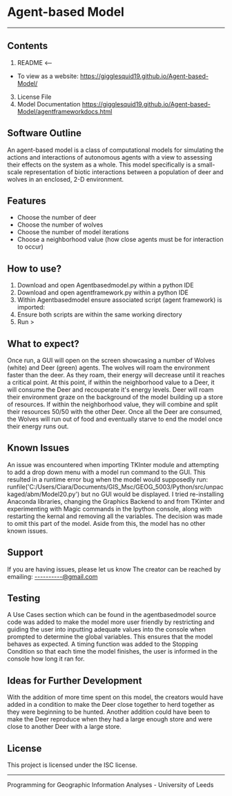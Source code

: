 # Agent-based Model
-------------------
Contents
------------------
1) README <--
* To view as a website: https://gigglesquid19.github.io/Agent-based-Model/
3) License File
4) Model Documentation https://gigglesquid19.github.io/Agent-based-Model/agentframeworkdocs.html

Software Outline
--------------------
An agent-based model is a class of computational models for simulating the actions and interactions of autonomous agents with a view to assessing their effects on the system as a whole. This model specifically is a small-scale representation of biotic interactions between a population of deer and wolves in an enclosed, 2-D environment.

Features
--------------------
- Choose the number of deer
- Choose the number of wolves
- Choose the number of model iterations
- Choose a neighborhood value (how close agents must be for interaction to occur)

How to use?
--------------------
1) Download and open Agentbasedmodel.py within a python IDE
2) Download and open agentframework.py within a python IDE
3) Within Agentbasedmodel ensure associated script (agent framework) is imported:
4) Ensure both scripts are within the same working directory
5) Run >

What to expect?
---------------------
Once run, a GUI will open on the screen showcasing a number of Wolves (white) and Deer (green) agents. The wolves will roam the environment faster than the deer. As they roam, their energy will decrease until it reaches a critical point. At this point, if within the neighborhood value to a Deer, it will consume the Deer and recouperate it's energy levels. Deer will roam their environment graze on the background of the model building up a store of resources. If within the neighborhood value, they will combine and split their resources 50/50 with the other Deer. Once all the Deer are consumed, the Wolves will run out of food and eventually starve to end the model once their energy runs out.

Known Issues
---------------------
An issue was encountered when importing TKInter module and attempting to add a drop down menu with a model run command to the GUI. This resulted in a runtime error bug when the model would supposedly run:
runfile('C:/Users/Ciara/Documents/GIS_Msc/GEOG_5003/Python/src/unpackaged/abm/Model20.py')
but no GUI would be displayed. I tried re-installing Anaconda libraries, changing the Graphics Backend to and from TKinter and experimenting with Magic commands in the Ipython console, along with restarting the kernal and removing all the variables. The decision was made to omit this part of the model. Aside from this, the model has no other known issues.

Support
---------------------
If you are having issues, please let us know
The creator can be reached by emailing: ----------@gmail.com

Testing
---------------------
A Use Cases section which can be found in the agentbasedmodel source code was added to make the model more user friendly by restricting and guiding the user into inputting adequate values into the console when prompted to determine the global variables. This ensures that the model behaves as expected. A timing function was added to the Stopping Condition so that each time the model finishes, the user is informed in the console how long it ran for.

Ideas for Further Development
-----------------------------
With the addition of more time spent on this model, the creators would have added in a condition to make the Deer close together to herd together as they were beginning to be hunted. Another addition could have been to make the Deer reproduce when they had a large enough store and were close to another Deer with a large store.

License
---------------------
This project is licensed under the ISC license.

---------------------------------------------------------------------
Programming for Geographic Information Analyses - University of Leeds
